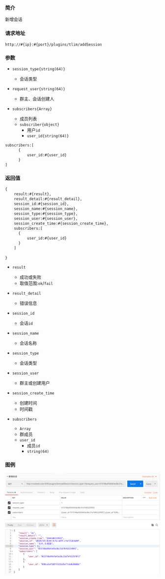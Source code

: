 ### 简介

新增会话

### 请求地址
```
http://#{ip}:#{port}/plugins/tlim/addSession
```

### 参数

- `session_type{string(64)}`
    - 会话类型

- `request_user{string(64)}`
    - 群主、会话创建人

- `subscribers{Array}`
    - 成员列表
    - `subscriber{object}`
      - 用户`id`
      - `user_id{string(64)}`

```
subscribers:[
      {
          user_id:#{user_id}
      }
]
```

### 返回值
```
{
    result:#{result},
    result_detail:#{result_detail},
    session_id:#{session_id},
    session_name:#{session_name},
    session_type:#{session_type},
    session_user:#{session_user},
    session_create_time:#{session_create_time},
    subscribers:[
      {
          user_id:#{user_id}
      }
    ]

}
```

- `result`
    - 成功或失败
    - 取值范围:`ok`/`fail`

- `result_detail`
    - 错误信息

- `session_id`
    - 会话`id`
- `session_name`
    - 会话名称
- `session_type`
    - 会话类型
- `session_user`
    - 群主或创建用户
- `session_create_time`
    - 创建时间
    - 时间戳
- `subscribers`
    - `Array`
    - 群成员
    - `user_id`
        - 成员`id`
        - `string(64)`

### 图例

![Alt text][demo1]
![Alt text][demo2]

[demo1]:https://github.com/GepengCn/tlim/blob/dev/images/SESSION_CREATE_1.png?raw=true
[demo2]:https://github.com/GepengCn/tlim/blob/dev/images/SESSION_CREATE_2.png?raw=true

